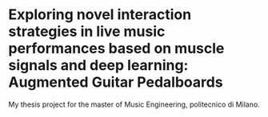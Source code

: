 # Exploring novel interaction strategies in live music performances based on muscle signals and deep learning: Augmented Guitar Pedalboards
My thesis project for the master of Music Engineering, politecnico di Milano.
